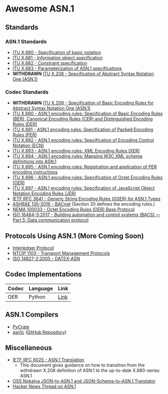# Awesome ASN.1

## Standards

### ASN.1 Standards

- [ITU X.680 - Specification of basic notation](https://www.itu.int/rec/T-REC-X.680/en)
- [ITU X.681 - Information object specification](https://www.itu.int/rec/T-REC-X.681/en)
- [ITU X.682 - Constraint specification](https://www.itu.int/rec/T-REC-X.682/en)
- [ITU X.683 - Parameterization of ASN.1 specifications](https://www.itu.int/rec/T-REC-X.683/en)
- **WITHDRAWN** [ITU X.208 - Specification of Abstract Syntax Notation One (ASN.1)](https://www.itu.int/rec/T-REC-X.208/en)

### Codec Standards

- **WITHDRAWN** [ITU X.209 - Specification of Basic Encoding Rules for Abstract Syntax Notation One (ASN.1)](https://www.itu.int/rec/T-REC-X.209-198811-W/en)
- [ITU X.690 - ASN.1 encoding rules: Specification of Basic Encoding Rules (BER), Canonical Encoding Rules (CER) and Distinguished Encoding Rules (DER)](https://www.itu.int/rec/T-REC-X.690/en)
- [ITU X.691 - ASN.1 encoding rules: Specification of Packed Encoding Rules (PER)](https://www.itu.int/rec/T-REC-X.691/en)
- [ITU X.692 - ASN.1 encoding rules: Specification of Encoding Control Notation (ECN)](https://www.itu.int/rec/T-REC-X.692/en)
- [ITU X.693 - ASN.1 encoding rules: XML Encoding Rules (XER)](https://www.itu.int/rec/T-REC-X.693/en)
- [ITU X.694 - ASN.1 encoding rules: Mapping W3C XML schema definitions into ASN.1](https://www.itu.int/rec/T-REC-X.694/en)
- [ITU X.695 - ASN.1 encoding rules: Registration and application of PER encoding instructions](https://www.itu.int/rec/T-REC-X.695/en)
- [ITU X.696 - ASN.1 encoding rules: Specification of Octet Encoding Rules (OER)](https://www.itu.int/rec/T-REC-X.696/en)
- [ITU X.697 - ASN.1 encoding rules: Specification of JavaScript Object Notation Encoding Rules (JER)](https://www.itu.int/rec/T-REC-X.697/en)
- [IETF RFC 3641 - Generic String Encoding Rules (GSER) for ASN.1 Types](https://tools.ietf.org/html/rfc3641)
- [ASHRAE 135-2016 - BACnet](https://www.techstreet.com/standards/ashrae-135-2016?product_id=1918140) (Section 20 defines the encoding rules.)
- [NEMA 100033 - Octet Encoding Rules (OER) Base Protocol](https://www.nema.org/Standards/Pages/Octet-Encoding-Rules-Base-Protocol.aspx)
- [ISO 16484-5:2017 - Building automation and control systems (BACS) — Part 5: Data communication protocol](https://www.iso.org/standard/71935.html)

## Protocols Using ASN.1 (More Coming Soon)

- [Interledger Protocol](https://interledger.org/rfcs/asn1/index.html)
- [NTCIP 1103 - Transport Management Protocols](https://www.ntcip.org/wp-content/uploads/2018/11/NTCIP1103v0352b.pdf)
- [ISO 14827-2:2005 - DATEX-ASN](https://www.iso.org/standard/41362.html)

## Codec Implementations

| Codec | Language | Link |
|-------|----------|------|
| OER   | Python   | [Link](https://github.com/eerimoq/asn1tools/blob/master/asn1tools/codecs/oer.py) |

## ASN.1 Compilers

- [PyCrate](https://github.com/P1sec/pycrate)
- [asn1c](http://lionet.info/asn1c/compiler.html) ([GitHub Repository](https://github.com/vlm/asn1c))

## Miscellaneous

- [IETF RFC 6025 - ASN.1 Translation](https://tools.ietf.org/html/rfc6025)
  - This document gives guidance on how to transition from the withdrawn X.208 definition of ASN.1 to the up-to-date X.680-series ASN.1
- [OSS Nokalva JSON-to-ASN.1 and JSON-Schema-to-ASN.1 Translator](https://asn1.io/json2asn/default.aspx)
- [Hacker News Thread on ASN.1](https://news.ycombinator.com/item?id=8871604)
